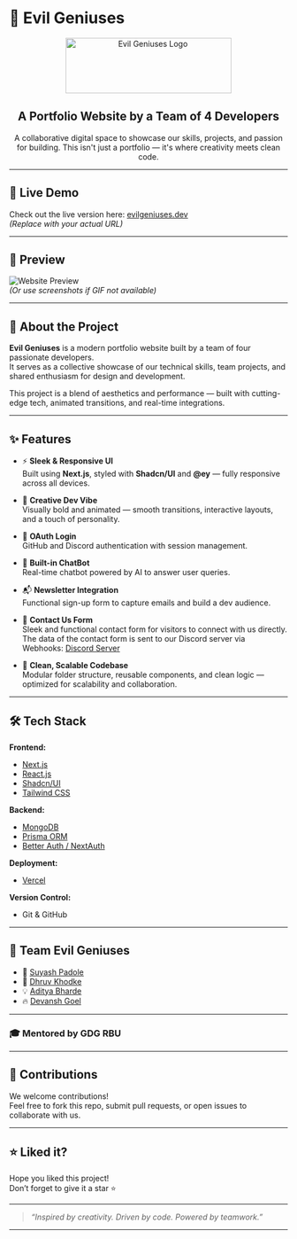 # 🧠 Evil Geniuses

<div align="center">
  <a href="https://github.com/suyash-boop/wizard3-o" target="_blank">
    <img src="logo.jpeg" width="300" height="100" alt="Evil Geniuses Logo">
  </a>
</div>

<h2 align="center">A Portfolio Website by a Team of 4 Developers</h2>

<p align="center">
A collaborative digital space to showcase our skills, projects, and passion for building.  
This isn't just a portfolio — it's where creativity meets clean code.
</p>

---

## 🔗 Live Demo

Check out the live version here: [evilgeniuses.dev](https://evilgeniuses.dev)  
_(Replace with your actual URL)_

---

## 🎥 Preview

![Website Preview](preview.gif)  
_(Or use screenshots if GIF not available)_

---

## 🚀 About the Project

**Evil Geniuses** is a modern portfolio website built by a team of four passionate developers.  
It serves as a collective showcase of our technical skills, team projects, and shared enthusiasm for design and development.

This project is a blend of aesthetics and performance — built with cutting-edge tech, animated transitions, and real-time integrations.

---

## ✨ Features

- ⚡ **Sleek & Responsive UI**  
  Built using **Next.js**, styled with **Shadcn/UI** and **@ey** — fully responsive across all devices.

- 🎨 **Creative Dev Vibe**  
  Visually bold and animated — smooth transitions, interactive layouts, and a touch of personality.

- 🔐 **OAuth Login**  
  GitHub and Discord authentication with session management.

- 🤖 **Built-in ChatBot**  
  Real-time chatbot powered by AI to answer user queries.

- 📬 **Newsletter Integration**  
  Functional sign-up form to capture emails and build a dev audience.

- 📨 **Contact Us Form**  
  Sleek and functional contact form for visitors to connect with us directly.  
  The data of the contact form is sent to our Discord server via Webhooks: [Discord Server](https://discord.gg/bxnAezT4fK)

- 🧼 **Clean, Scalable Codebase**  
  Modular folder structure, reusable components, and clean logic — optimized for scalability and collaboration.

---

## 🛠 Tech Stack

**Frontend:**  
- [Next.js](https://nextjs.org/)  
- [React.js](https://reactjs.org/)  
- [Shadcn/UI](https://ui.shadcn.com/)  
- [Tailwind CSS](https://tailwindcss.com/)

**Backend:**  
- [MongoDB](https://www.mongodb.com/)  
- [Prisma ORM](https://www.prisma.io/)  
- [Better Auth / NextAuth](https://next-auth.js.org/)

**Deployment:**  
- [Vercel](https://vercel.com/)

**Version Control:**  
- Git & GitHub

---

## 👥 Team Evil Geniuses

- 🧠 [Suyash Padole](https://github.com/suyash-boop)
- 🚀 [Dhruv Khodke](https://github.com/Dhruv-117)
- 💡 [Aditya Bharde](https://github.com/AdityaBharde)
- 🔥 [Devansh Goel](https://github.com/goelDev)

---

### 🎓 Mentored by GDG RBU

---

## 🤝 Contributions

We welcome contributions!  
Feel free to fork this repo, submit pull requests, or open issues to collaborate with us.

---

## ⭐ Liked it?

Hope you liked this project!  
Don’t forget to give it a star ⭐

---

> _“Inspired by creativity. Driven by code. Powered by teamwork.”_

---
